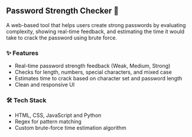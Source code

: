 ## Password Strength Checker 🔐

A web-based tool that helps users create strong passwords by evaluating complexity, showing real-time feedback, and estimating the time it would take to crack the password using brute force.  

### ✨ Features
- Real-time password strength feedback (Weak, Medium, Strong)
- Checks for length, numbers, special characters, and mixed case
- Estimates time to crack based on character set and password length
- Clean and responsive UI

### 🛠️ Tech Stack
- HTML, CSS, JavaScript and Python
- Regex for pattern matching
- Custom brute-force time estimation algorithm
